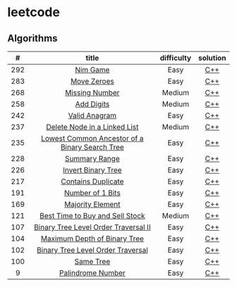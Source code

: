 #   leetcode

##   Algorithms

| #  | title  | difficulty  | solution  |
|:---:|:---:|:---:|:---:|
| 292  | [Nim Game](https://leetcode.com/problems/nim-game/)  | Easy  | [C++](./algorithms/nimGame/nimGame.cpp)  |
| 283  | [Move Zeroes](https://leetcode.com/problems/move-zeroes/)  | Easy  | [C++](./algorithms/moveZeroes/moveZeroes.cpp)  |
| 268  | [Missing Number](https://leetcode.com/problems/missing-number/)  | Medium  | [C++](./algorithms/missingNumber/missingNumber.cpp)  |
| 258  | [Add Digits](https://leetcode.com/problems/add-digits/)  | Medium  | [C++](./algorithms/addDigits/addDigits.cpp)  |
| 242  | [Valid Anagram](https://leetcode.com/problems/valid-anagram/)  | Easy  | [C++](./algorithms/valid-anagram/valid-anagram.cpp)  |
| 237  | [Delete Node in a Linked List](https://leetcode.com/problems/delete-node-in-a-linked-list/)  | Medium  | [C++](./algorithms/deleteNodeInALinkedList/deleteNodeInALinkedList.cpp)  |
| 235  | [Lowest Common Ancestor of a Binary Search Tree](https://leetcode.com/problems/lowest-common-ancestor-of-a-binary-search-tree/)  | Easy  | [C++](./algorithms/lowest-common-ancestor-of-a-binary-search-tree/lowest-common-ancestor-of-a-binary-search-tree.cpp)  |
| 228  | [Summary Range](https://leetcode.com/problems/summary-ranges/) | Easy  | [C++](./algorithms/summary-ranges/summary-ranges.cpp)  |
| 226  | [Invert Binary Tree](https://leetcode.com/problems/invert-binary-tree/) | Easy  | [C++](./algorithms/invertBinaryTree/invertBinaryTree.cpp)  |
| 217  | [Contains Duplicate](https://leetcode.com/problems/contains-duplicate/) | Easy  | [C++](./algorithms/containsDuplicate/containsDuplicate.cpp)  |
| 191  | [Number of 1 Bits](https://leetcode.com/problems/number-of-1-bits/)  | Easy  | [C++](./algorithms/numberOf1Bits/numberOf1Bits.cpp)  |
| 169  | [Majority Element](https://leetcode.com/problems/majority-element/)  | Easy  | [C++](./algorithms/majority-element/majority-element.cpp)  |
| 121  | [Best Time to Buy and Sell Stock](https://leetcode.com/problems/best-time-to-buy-and-sell-stock/)  | Medium  | [C++](./algorithms/bestTimeToBuyAndSellStock/bestTimeToBuyAndSellStock.cpp)  |
| 107  | [Binary Tree Level Order Traversal II](https://leetcode.com/problems/binary-tree-level-order-traversal-ii/)  | Easy  | [C++](./algorithms/binaryTreeLevelOrderTraversalII/binaryTreeLevelOrderTraversalII.cpp)  |
| 104  | [Maximum Depth of Binary Tree](https://leetcode.com/problems/maximum-depth-of-binary-tree/)  | Easy  | [C++](./algorithms/maximumDepthOfBinaryTree/maximumDepthOfBinaryTree.cpp)  |
| 102  | [Binary Tree Level Order Traversal](https://leetcode.com/problems/binary-tree-level-order-traversal/)  | Easy  | [C++](./algorithms/binaryTreeLevelOrderTraversal/binaryTreeLevelOrderTraversal.cpp)  |
| 100  | [Same Tree](https://leetcode.com/problems/same-tree/)  | Easy  | [C++](./algorithms/sameTree/sameTree.cpp)  |
| 9  | [Palindrome Number](https://leetcode.com/problems/palindrome-number/)  | Easy  | [C++](./algorithms/palindrome-number/palindrome-number.cpp)  |
